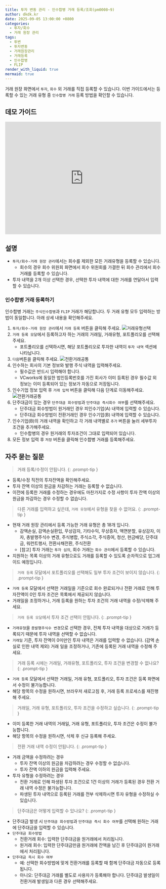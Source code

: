 ```yaml
---
title: 투자 변동 관리 - 인수합병 거래 등록/조회(pm0008~9)
author: dkdk.kr
date: 2025-09-05 13:00:00 +0800
categories:
  - 투자/회수
  - 거래 원장 관리
tags:
  - 투변
  - 투자변동
  - 거래원장관리
  - 거래등록
  - 인수합병
  - FLIP
render_with_liquid: true
mermaid: true
---
```

거래 원장 화면에서 `투자`, `회수` 외 거래를 직접 등록할 수 있습니다.
이번 가이드에서는 등록할 수 있는 거래 유형 중 `인수합병 거래` 등록 방법을 확인할 수 있습니다. 

## 데모 가이드

<div style="position: relative; box-sizing: content-box; max-height: 80vh; max-height: 80svh; width: 100%; aspect-ratio: 1.7777777777777777; padding: 40px 0 40px 0;"><iframe src="https://app.supademo.com/embed/cmf6b8il13v5y39ozkioium11?embed_v=2&utm_source=embed" loading="lazy" title="인수합병 거래 등록" allow="clipboard-write" frameborder="0" webkitallowfullscreen="true" mozallowfullscreen="true" allowfullscreen style="position: absolute; top: 0; left: 0; width: 100%; height: 100%;"></iframe></div>

## 설명
- `투자/회수-거래 원장 관리`에서는 회수를 제외한 모든 거래유형을 등록할 수 있습니다.
	- 회수의 경우 회수 위원회 화면에서 회수 위원회를 가결한 뒤 회수 관리에서 회수 거래를 등록할 수 있습니다.
- 투자 내역을 2개 이상 선택한 경우, 선택한 투자 내역에 대한 거래를 연달아서 입력할 수 있습니다.

### 인수합병 거래 등록하기

인수합병 거래는 `주식인수합병`과 `FLIP` 거래가 해당합니다. 
두 거래 유형 모두 입력하는 방법이 동일합니다. 아래 상세 내용을 확인해주세요.

1. `투자/회수-거래 원장 관리`에서 `거래 등록` 버튼을 클릭해 주세요.
![거래유형선택](assets/img/거래등록_모달_공통.png)
2. `거래 등록 모달`에서 등록하고자 하는 거래의 거래일, 거래유형, 포트폴리오를 선택해 주세요.
	- 포트폴리오를 선택하시면, 해당 포트폴리오로 투자한 내역이 `투자 내역` 섹션에 나타납니다.
3. `다음`버튼을 클릭해 주세요.
![전환거래공통](assets/img/인수합병1.png)
4. 인수하는 회사의 기본 정보와 발행 주식 내역을 입력해주세요.
	- 필수값은 반드시 입력해야 합니다.
	- VCworks에 동일한 법인등록번호를 가진 회사가 이미 등록된 경우 필수값 외 정보는 이미 등록되어 있는 정보가 자동으로 저장됩니다. 
5. 인수기업 정보 입력 후 `거래 입력` 버튼을 클릭해 다음 단계로 이동해주세요.
![전환거래공통](assets/img/인수합병2.png)
6. 단주대금이 있는 경우 `단주대금 회수방법`과 `단주대금 즉시회수 여부`를 선택해주세요.
	- 단주대금 회수방법이 원거래인 경우 피인수기업(A) 내역에 입력할 수 있습니다. 
	- 단주대금 회수방법이 전환거래인 경우 인수기업(B) 내역에 입력할 수 있습니다.
7. 인수기업(B)의 거래 내역을 확인하고 각 거래 내역별로 `추가` 버튼을 눌러 세부투자 조건을 추가해주세요. 
	- 인수합병의 경우 원거래의 투자조건이 그대로 입력되어 있습니다.
8. 모든 정보 입력 후 `저장` 버튼을 클릭해 인수합병 거래를 등록해주세요.

## 자주 묻는 질문

> 거래 등록/수정이 안됩니다.
{: .prompt-tip }
- 등록/수정 직전의 투자잔액을 확인해주세요.
- 투자 잔액 이상의 원금을 차감하는 거래는 등록할 수 없습니다.
- 이전에 등록한 거래를 수정하는 경우에도 마찬가지로 수정 사항이 투자 잔액 이상의 원금을 차감하는 경우 수정할 수 없습니다.

> 다른 거래를 입력하고 싶은데, `거래 유형`에서 유형을 찾을 수 없어요.
{: .prompt-tip }
- 현재 거래 원장 관리에서 등록 가능한 거래 유형은 총 18개 입니다.
	- 감액손실, 감액손실환입, 무상감자, 기타수익, 무상증자, 액면분할, 유상감자, 이자, 총발행주식수 변경, 주식병합, 주식소각, 주식증여, 청산, 현금배당, 단주대금, 워런트행사, 전환사채전환, 주식전환 
	- [참고] 투자 거래는 `투자 심의`, 회수 거래는 `회수 관리`에서 등록할 수 있습니다.
- 지원하는 목록 이상의 거래 유형으로도 거래를 등록할 수 있도록 순차적으로 업그레이드 예정입니다.

> `거래 등록` 모달에서 포트폴리오를 선택해도 일부 투자 조건이 보이지 않습니다.
{: .prompt-tip }
- `거래 등록` 모달에서 선택한 거래일을 기준으로 회수 완료되거나 전환 거래로 인해 투자잔액이 0인 투자 조건은 목록에서 제공되지 않습니다.
- 거래일을 조정하거나, 거래 등록을 원하는 투자 조건의 거래 내역을 수정/삭제해 주세요.

> `거래 등록 모달`에서 투자 조건 선택이 안됩니다.
{: .prompt-tip }
- `거래유형`을 `총발행주식수 변경`으로 선택한 경우, 전체 투자 내역을 대상으로 거래가 등록되기 때문에 투자 내역을 선택할 수 없습니다.
- `거래일` 기준, 투자 잔액이 0미만인 투자 내역은 거래를 입력할 수 없습니다. (감액 손실로 인한 내역 제외) 거래 일을 조정하거나, 기존에 등록된 거래 내역을 수정해 주세요.

> 거래 등록 시에는 거래일, 거래유형, 포트폴리오, 투자 조건을 변경할 수 없나요?
{: .prompt-tip }
- `거래 등록` 모달에서 선택한 거래일, 거래 유형, 포트폴리오, 투자 조건은 등록 화면에서 수정이 불가능합니다.
- 해당 항목의 수정을 원하시면, 브라우저 새로고침 후, 거래 등록 프로세스를 재진행해 주세요.

> 거래일, 거래 유형, 포트폴리오, 투자 조건을 수정하고 싶습니다.
{: .prompt-tip }
- 이미 등록한 거래 내역의 거래일, 거래 유형, 포트폴리오, 투자 조건은 수정이 불가능합니다.
- 해당 항목의 수정을 원하시면, 삭제 후 신규 등록해 주세요.

> 전환 거래 내역 수정이 안됩니다.
{: .prompt-tip }
- 거래 금액을 수정하려는 경우
	- 투자 잔액 이상의 원금을 차감하려는 경우 수정할 수 없습니다.
	- 투자 잔액 이하의 원금을 입력해 주세요.
- 투자 유형을 수정하려는 경우
	- 전환 거래로 인해 파생된 투자 조건으로 1건 이상의 거래가 등록된 경우 전환 거래 내역 수정은 불가능합니다.
	- 파생된 투자 내역으로 등록된 거래를 전부 삭제하시면 투자 유형을 수정하실 수 있습니다.

> 단주대금은 어떻게 입력할 수 있나요?
{: .prompt-tip }
- 단주대금 발생 시 `단주대금 회수방법`과 `단주대금 즉시 회수 여부`를 선택해 원하는 거래에 단주대금을 입력할 수 있습니다.
- `단주대금 회수방법`
	- 전환거래 회수: 입력한 단주대금을 원거래에서 처리됩니다.
	- 원거래 회수: 입력한 단주대금만큼 원거래에 잔액을 남긴 후 단주대금이 원거래에서 처리됩니다.
- `단주대금 즉시 회수 여부`
	- 예: 선택한 회수방법에 맞게 전환거래를 등록할 때 함께 단주대금 자동으로 등록됩니다.
	- 아니오: 단주대금 거래를 별도로 사용자가 등록해야 합니다. 단주대금 발생일이 전환거래 발생일과 다른 경우 선택해주세요.
